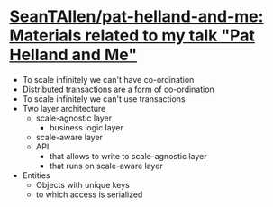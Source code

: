 # [SeanTAllen/pat-helland-and-me: Materials related to my talk "Pat Helland and Me"](https://github.com/SeanTAllen/pat-helland-and-me)
* To scale infinitely we can't have co-ordination
* Distributed transactions are a form of co-ordination
* To scale infinitely we can't use transactions
* Two layer architecture
	* scale-agnostic layer
		* business logic layer
	* scale-aware layer
	* API
		* that allows to write to scale-agnostic layer
		* that runs on scale-aware layer
* Entities
	* Objects with unique keys
	* to which access is serialized
